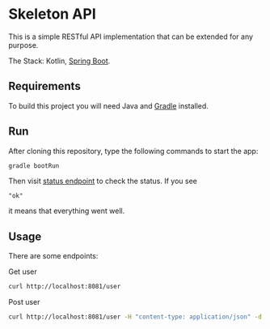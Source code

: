 # Skeleton API

This is a simple RESTful API implementation that can be extended for any purpose.

The Stack: Kotlin, [Spring Boot][Spring Boot].

## Requirements

To build this project you will need Java and [Gradle][Gradle] installed.

## Run

After cloning this repository, type the following commands to start the app:

```sh
gradle bootRun
```

Then visit [status endpoint][AppStatus] to check the status.
If you see 
 
 ```
"ok"
```
 
it means that everything went well.

## Usage

There are some endpoints:

Get user
```sh
curl http://localhost:8081/user
```

Post user
```sh
curl http://localhost:8081/user -H "content-type: application/json" -d "{ \"username\": \"test\", \"name\": \"test Test\", \"email\": \"test@test.com\"}"
```

[Spring Boot]: https://spring.io/projects/spring-boot
[Gradle]: https://gradle.org/
[AppStatus]: http://localhost:8081/status
